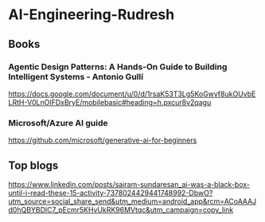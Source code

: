 # AI-Engineering-Rudresh


## Books

### Agentic Design Patterns: A Hands-On Guide to Building Intelligent Systems - Antonio Gullí

https://docs.google.com/document/u/0/d/1rsaK53T3Lg5KoGwvf8ukOUvbELRtH-V0LnOIFDxBryE/mobilebasic#heading=h.pxcur8v2qagu


### Microsoft/Azure AI guide

https://github.com/microsoft/generative-ai-for-beginners

## Top blogs

https://www.linkedin.com/posts/sairam-sundaresan_ai-was-a-black-box-until-i-read-these-15-activity-7378024429441748992-DbwO?utm_source=social_share_send&utm_medium=android_app&rcm=ACoAAAJd0hQBYBDlC7_pEcmr5KHvUkRK96MVtqc&utm_campaign=copy_link










